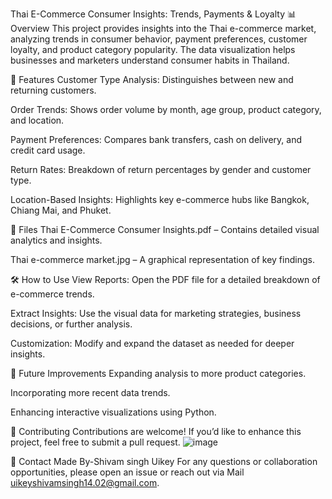 Thai E-Commerce Consumer Insights: Trends, Payments & Loyalty
📊 Overview
This project provides insights into the Thai e-commerce market, analyzing trends in consumer behavior, payment preferences, customer loyalty, and product category popularity. The data visualization helps businesses and marketers understand consumer habits in Thailand.

📝 Features
Customer Type Analysis: Distinguishes between new and returning customers.

Order Trends: Shows order volume by month, age group, product category, and location.

Payment Preferences: Compares bank transfers, cash on delivery, and credit card usage.

Return Rates: Breakdown of return percentages by gender and customer type.

Location-Based Insights: Highlights key e-commerce hubs like Bangkok, Chiang Mai, and Phuket.

📂 Files
Thai E-Commerce Consumer Insights.pdf – Contains detailed visual analytics and insights.

Thai e-commerce market.jpg – A graphical representation of key findings.

🛠️ How to Use
View Reports: Open the PDF file for a detailed breakdown of e-commerce trends.

Extract Insights: Use the visual data for marketing strategies, business decisions, or further analysis.

Customization: Modify and expand the dataset as needed for deeper insights.

🚀 Future Improvements
Expanding analysis to more product categories.

Incorporating more recent data trends.

Enhancing interactive visualizations using Python.

🤝 Contributing
Contributions are welcome! If you’d like to enhance this project, feel free to submit a pull request.
![image](https://github.com/user-attachments/assets/b50f0772-4464-4f4e-b36d-176e4464e435)

📩 Contact
Made By-Shivam singh Uikey
For any questions or collaboration opportunities, please open an issue or reach out via Mail uikeyshivamsingh14.02@gmail.com.
